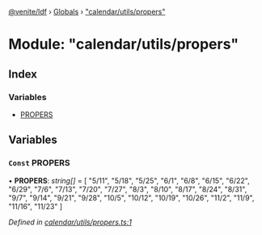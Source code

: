[@venite/ldf](../README.md) › [Globals](../globals.md) › ["calendar/utils/propers"](_calendar_utils_propers_.md)

# Module: "calendar/utils/propers"

## Index

### Variables

* [PROPERS](_calendar_utils_propers_.md#const-propers)

## Variables

### `Const` PROPERS

• **PROPERS**: *string[]* = [
	"5/11",
	"5/18",
	"5/25",
	"6/1",
	"6/8",
	"6/15",
	"6/22",
	"6/29",
	"7/6",
	"7/13",
	"7/20",
	"7/27",
	"8/3",
	"8/10",
	"8/17",
	"8/24",
	"8/31",
	"9/7",
	"9/14",
	"9/21",
	"9/28",
	"10/5",
	"10/12",
	"10/19",
	"10/26",
	"11/2",
	"11/9",
	"11/16",
	"11/23"
]

*Defined in [calendar/utils/propers.ts:1](https://github.com/gbj/venite/blob/d1a46fe/ldf/src/calendar/utils/propers.ts#L1)*
